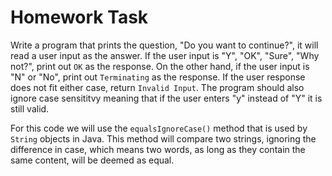 # Homework Task

Write a program that prints the question, "Do you want to continue?", it will read a user input as the answer. If the user input is "Y", "OK", "Sure", "Why not?", print out `OK` as the response. On the other hand, if the user input is "N" or "No", print out `Terminating` as the response. If the user response does not fit either case, return `Invalid Input`. The program should also ignore case sensititvy meaning that if the user enters "y" instead of "Y" it is still valid.

For this code we will use the `equalsIgnoreCase()` method that is used by `String` objects in Java. This method will compare two strings, ignoring the difference in case, which means two words, as long as they contain the same content, will be deemed as equal.

